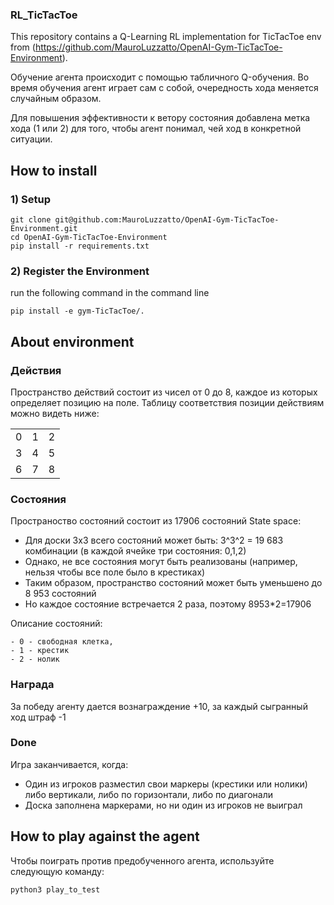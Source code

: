 ### RL_TicTacToe

This repository contains a Q-Learning RL implementation for TicTacToe env from (https://github.com/MauroLuzzatto/OpenAI-Gym-TicTacToe-Environment).


Обучение агента происходит с помощью табличного Q-обучения. Во время обучения агент играет сам с собой, очередность хода меняется случайным образом.


Для повышения эффективности к ветору состояния добавлена метка хода (1 или 2) для того, чтобы агент понимал, чей ход в конкретной ситуации.

## How to install
### 1) Setup
```
git clone git@github.com:MauroLuzzatto/OpenAI-Gym-TicTacToe-Environment.git
cd OpenAI-Gym-TicTacToe-Environment
pip install -r requirements.txt
```

### 2) Register the Environment

run the following command in the command line
``` 
pip install -e gym-TicTacToe/. 
```

## About environment

### Действия
Пространство действий состоит из чисел от 0 до 8, каждое из которых определяет позицию на поле. Таблицу соответствия позиции действиям можно видеть ниже:


|  |  |  |
| :---: |  :---:  |  :---: |
| 0  | 1  | 2  |
| 3  | 4  | 5  |
| 6  | 7  | 8  |


### Состояния
Пространоство состояний состоит из 17906 состояний
State space:
-    Для доски 3х3 всего состояний может быть: 3^3^2 = 19 683 комбинации (в каждой ячейке три состояния: 0,1,2)
-    Однако, не все состояния могут быть реализованы (например, нельзя чтобы все поле было в крестиках)
-    Таким образом, пространство состояний может быть уменьшено до 8 953 состояний
- Но каждое состояние встречается 2 раза, поэтому 8953*2=17906

Описание состояний:
   
    - 0 - свободная клетка,
    - 1 - крестик
    - 2 - нолик

### Награда
За победу агенту дается вознаграждение +10, за каждый сыгранный ход штраф -1

### Done
Игра заканчивается, когда:
-    Один из игроков разместил свои маркеры (крестики или нолики) либо вертикали, либо по горизонтали, либо по диагонали
-    Доска заполнена маркерами, но ни один из игроков не выиграл



## How to play against the agent
Чтобы поиграть против предобученного агента, используйте следующую команду:

```
python3 play_to_test
```